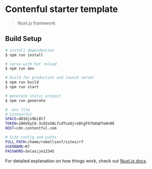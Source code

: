 # Contenful starter template

> Nuxt.js framework

## Build Setup

``` bash
# install dependencies
$ npm run install

# serve with hot reload
$ npm run dev

# build for production and launch server
$ npm run build
$ npm run start

# generate static project
$ npm run generate

# .env file
# Contentful
SPACE=d816js9bi8lf
TOKEN=2AOVXyC6-3cQ3xXAL7cdTuxOjroDCgFh7UdqKTe8n0E
HOST=cdn.contentful.com

# Site config and paths
FULL_PATH=/home/rebellion7/sites/r7
USERNAME=R7
PASSWORD=Selasije12345
```

For detailed explanation on how things work, check out [Nuxt.js docs](https://nuxtjs.org).
